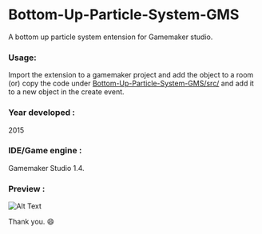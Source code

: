 # Bottom-Up-Particle-System-GMS

A bottom up particle system entension for Gamemaker studio. 

### Usage:
Import the extension to a gamemaker project and add the object to a room (or) copy the code under 
[Bottom-Up-Particle-System-GMS/src/](https://github.com/BharathVishal/Bottom-Up-Particle-System-GMS/blob/master/src/Particle_system_code.txt) and add it to a new object in the create event.


### Year developed : 
2015


### IDE/Game engine : 
Gamemaker Studio 1.4.


### Preview : 






![Alt Text](https://github.com/BharathVishal/Bottom-Up-Particle-System-GMS/blob/master/Preview%20GIF/preview-gif.gif)

Thank you. :smile:
